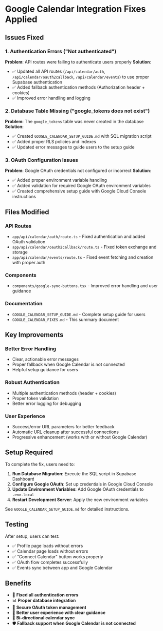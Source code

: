 # Google Calendar Integration Fixes Applied

## Issues Fixed

### 1. Authentication Errors ("Not authenticated")
**Problem**: API routes were failing to authenticate users properly
**Solution**: 
- ✅ Updated all API routes (`/api/calendar/auth`, `/api/calendar/oauth2callback`, `/api/calendar/events`) to use proper Supabase authentication
- ✅ Added fallback authentication methods (Authorization header + cookies)
- ✅ Improved error handling and logging

### 2. Database Table Missing ("google_tokens does not exist")
**Problem**: The `google_tokens` table was never created in the database
**Solution**:
- ✅ Created `GOOGLE_CALENDAR_SETUP_GUIDE.md` with SQL migration script
- ✅ Added proper RLS policies and indexes
- ✅ Updated error messages to guide users to the setup guide

### 3. OAuth Configuration Issues
**Problem**: Google OAuth credentials not configured or incorrect
**Solution**:
- ✅ Added proper environment variable handling
- ✅ Added validation for required Google OAuth environment variables
- ✅ Created comprehensive setup guide with Google Cloud Console instructions

## Files Modified

### API Routes
- `app/api/calendar/auth/route.ts` - Fixed authentication and added OAuth validation
- `app/api/calendar/oauth2callback/route.ts` - Fixed token exchange and storage
- `app/api/calendar/events/route.ts` - Fixed event fetching and creation with proper auth

### Components  
- `components/google-sync-buttons.tsx` - Improved error handling and user guidance

### Documentation
- `GOOGLE_CALENDAR_SETUP_GUIDE.md` - Complete setup guide for users
- `GOOGLE_CALENDAR_FIXES.md` - This summary document

## Key Improvements

### Better Error Handling
- Clear, actionable error messages
- Proper fallback when Google Calendar is not connected
- Helpful setup guidance for users

### Robust Authentication
- Multiple authentication methods (header + cookies)
- Proper token validation
- Better error logging for debugging

### User Experience
- Success/error URL parameters for better feedback
- Automatic URL cleanup after successful connections
- Progressive enhancement (works with or without Google Calendar)

## Setup Required

To complete the fix, users need to:

1. **Run Database Migration**: Execute the SQL script in Supabase Dashboard
2. **Configure Google OAuth**: Set up credentials in Google Cloud Console  
3. **Update Environment Variables**: Add Google OAuth credentials to `.env.local`
4. **Restart Development Server**: Apply the new environment variables

See `GOOGLE_CALENDAR_SETUP_GUIDE.md` for detailed instructions.

## Testing

After setup, users can test:
- ✅ Profile page loads without errors
- ✅ Calendar page loads without errors  
- ✅ "Connect Calendar" button works properly
- ✅ OAuth flow completes successfully
- ✅ Events sync between app and Google Calendar

## Benefits

- 🔧 **Fixed all authentication errors**
- 📊 **Proper database integration**
- 🔐 **Secure OAuth token management**
- 📱 **Better user experience with clear guidance**
- 🔄 **Bi-directional calendar sync**
- 🛡️ **Fallback support when Google Calendar is not connected** 